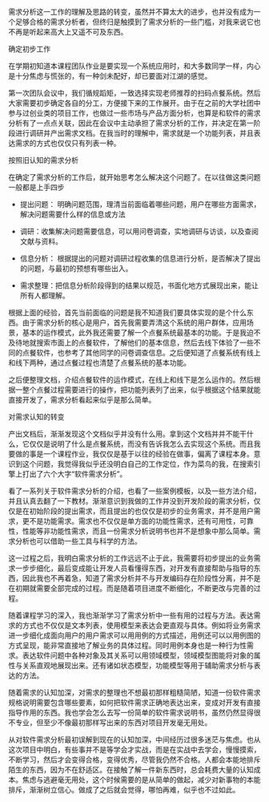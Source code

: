 需求分析这一工作的理解及思路的转变，虽然并不算太大的进步，也并没有成为一个足够合格的需求分析者，但终归是触摸到了需求分析的一些门槛，对我来说它也不再是听起来高大上又遥不可及东西。

确定初步工作

在学期初知道本课程团队作业是要实现一个系统应用时，和大多数同学一样，内心是十分焦虑与慌张的，有一种剑未配好，却已要面对江湖的感觉。

第一次团队会议中，我们循规蹈矩，一致选择实现老师推荐的扫码点餐系统。然后大家需要初步确定各自的分工，方便接下来的工作展开。由于在之前的大学社团中参与过创业类的项目工作，也做过一些市场与产品方面分析，也算是和软件的需求分析有了一点点关联，因此在会议中主动承担了需求分析的工作，并决定在第一阶段进行调研并产出需求文档。在我当时的理解中，需求就是一个功能列表，并且表达需求的方式也仅仅只有列表一种。

按照旧认知的需求分析

在确定了需求分析的工作后，就开始思考怎么解决这个问题了。在以往做这类问题一般都是上手四步

- 提出问题： 明确问题范围，理清当前面临着哪些问题，用户在哪些方面需求，解决问题需要什么样的信息或方法

- 调研：收集解决问题需要信息，可以用问卷调查，实地调研与访谈，以及查阅文献与资料。

- 信息分析： 根据提出的问题对调研过程收集的信息进行分析，是否解决了提出的问题，与最初的预想有哪些出入。

- 需求整理：把信息分析阶段得到的结果以规范，书面化地方式展现出来，能让所有人都理解。

根据上面的经验，首先当前面临的问题是我不知道我们要具体实现的是个什么东西。由于需求分析的核心是用户，首先我需要弄清这个系统的用户群体，应用场景，基本的运作模式，此外我还需要了解一个点餐系统最基本的功能。于是我迫不及待地就搜索市面上的点餐软件，了解他们的基本信息，然后去线下体验了一些不同的点餐软件，也参考了其他同学的问卷调查信息。之后便知道了点餐系统有线上和线下两种，通过点餐过程也清楚了点餐系统的基本功能。

之后便整理文档，介绍点餐软件的运作模式，在线上和线下是怎么运作的。然后根据一整个点餐过程需要进行的操作，把功能列表列了出来，似乎根据这个结果就能直接开发了，需求分析看起来似乎是那么简单。

对需求认知的转变

产出文档后，渐渐发现这个文档似乎并没有什么用。拿到这个文档并并不能干什么，它仅仅是说明了什么是点餐系统，而没有告诉我怎么去实现这个系统。而且我要做的事是一个课程作业，我仅仅是基于以往的经验在做事，偏离了课程本身。意识到这个问题，我觉得我似乎还没明白自己的工作定位，作为菜鸟的我，在搜索引擎上打出了六个大字“软件需求分析”。

看了一系列关于软件需求分析的介绍，也看了一些案例模板，以及一些方法介绍，并且认真去翻了一下教材。渐渐意识到我做的工作并没到开发阶段的需求分析，仅仅是在初始阶段的提出需求，而且提出的也仅仅是初步的业务需求，并不是用户需求，更不是功能需求。需求也不仅仅是单方面的功能性需求，还有可用性，可靠性，性能等非功能性需求，而且一份需求分析说明书也并不是想象中那么简单。需求分析也可以借助一些工具与科学的方法。

这一过程之后，我明白需求分析的工作远远不止于此，我需要将初步提出的业务需求一步步细化，最后变成能让开发人员看懂得东西，对开发有直接帮助与指导的东西，因此我也不再着急，知道了需求分析并不与开发编码存在阶段性分离，并不是在初期就需要全部完成的过程。而是随着项目进度不断细化，不断更改与完善的过程。

随着课程学习的深入，我也渐渐学习了需求分析中一些有用的过程与方法。表达需求的方式也不仅仅是文本列表，使用模型来表达会更直观与具体。例如将业务需求进一步细化成面向用户的用户需求可以用用例的方式描述，用例还可以以用例图的方式呈现，能非常直接地了解业务的具体过程。同时用例本身也是一种行为性需求。表达软件问题中各种对象及其关系可以用领域模型，领域模型图能将对象的属性与关系直观地展现出来。还有诸如状态模型，功能模型等用于辅助需求分析与表达的方法。

随着需求的认知加深，对需求的整理也不想最初那样粗糙简陋，知道一份软件需求规格说明需要包含哪些要素，如何把软件需求正确地表达出来，变成对开发有直接指导作用的东西。我也学会怎么去写一份简单的软件需求说明书，虽然仍然显得很不专业，但至少不像最初那样写出来的东西对项目开发毫无用处。

从对软件需求分析最初误解到现在的认知加深，中间经历过很多迷茫与焦虑。也从这次项目中明白，有些事并不是等学会才实战，而是在实战中去学会，慢慢摸索，不断学习，然后才会变得合格，变得优秀，尽管我仍然不合格。人都会本能地排斥陌生的东西，因为不在舒适区。在接触了解一件新东西时，总会耗费大量的认知成本。焦虑与逃避毫无用处，这个时候需要的是从简单的做起，减少对新事物的本能排斥，渐渐树立信心。做成了之后就会觉得，哪怕再难，似乎也不过如此。
